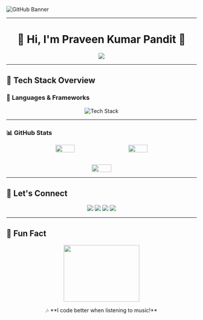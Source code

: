 ![GitHub Banner](https://github.com/user-attachments/assets/881608c6-fbee-41ff-b268-d8b2b7e8c03b)

---
<h1 align="center">🚀 Hi, I'm Praveen Kumar Pandit 👋</h1>

<p align="center">
  <img src="https://readme-typing-svg.herokuapp.com?font=Fira+Code&size=22&pause=1000&color=FFA500&center=true&vCenter=true&width=500&lines=Front-End+Developer;React+%7C+JavaScript+%7C+UI%2FUX+Designer;Passionate+About+Clean+Code+%26+Design!" />
</p>

---

## 🚀 **Tech Stack Overview**  
### 🎨 **Languages & Frameworks**
<p align="center">
  <img src="https://skillicons.dev/icons?i=html,css,js,react,redux,tailwind,bootstrap,github,git,vscode,figma,router" alt="Tech Stack" />
</p>

---

### 📊 GitHub Stats

<div align="center" style="display: flex; flex-wrap: wrap; justify-content: center; gap: 2rem;">
  <!-- GitHub Stats with animation -->
  <img src="https://github-readme-stats.vercel.app/api?username=Praveenkr398&show_icons=true&theme=radical&hide_border=true" width="32%" />
  <!-- Top Languages with animation -->
  <img src="https://github-readme-stats.vercel.app/api/top-langs/?username=Praveenkr398&layout=compact&theme=radical&hide_border=true" width="32%" />
    <img src="https://github-readme-streak-stats.herokuapp.com?user=Praveenkr398&theme=radical&hide_border=true" width="32%" />
</div>

---

## 📢 **Let's Connect**  
<p align="center">
  <a href="mailto:prajatech355@gmail.com"><img src="https://img.shields.io/badge/Email-D14836?style=for-the-badge&logo=gmail&logoColor=white"></a>
  <a href="https://www.linkedin.com/in/Praveenkr398"><img src="https://img.shields.io/badge/LinkedIn-0077B5?style=for-the-badge&logo=linkedin&logoColor=white"></a>
  <a href="https://github.com/Praveenkr398"><img src="https://img.shields.io/badge/GitHub-181717?style=for-the-badge&logo=github&logoColor=white"></a>
  <a href="https://www.youtube.com/@Web2Code"><img src="https://img.shields.io/badge/YouTube-FF0000?style=for-the-badge&logo=youtube&logoColor=white"></a>
</p>

---

## 🎵 **Fun Fact**
<p align="center">
  <img src="https://media.giphy.com/media/QTfX9Ejfra3ZmNxh6B/giphy.gif" width="200" height="150">
</p>
<p align="center">
🎶 **I code better when listening to music!**  
</p>

